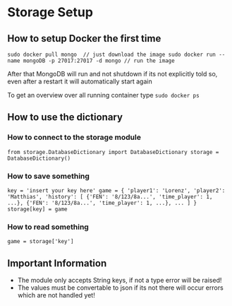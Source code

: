 # Storage Setup

## How to setup Docker the first time
`sudo docker pull mongo  // just download the image
sudo docker run --name mongoDB -p 27017:27017 -d mongo // run the image`

After that MongoDB will run and not shutdown if its not explicitly told so, even after a restart it will automatically start again

To get an overview over all running container type
`sudo docker ps `


## How to use the dictionary

### How to connect to the storage module
`from storage.DatabaseDictionary import DatabaseDictionary
storage = DatabaseDictionary()`

### How to save something
`key = 'insert your key here'
game = {
    'player1': 'Lorenz',
    'player2': 'Matthias',
    'history': [
        {'FEN': '8/123/8a...', 'time_player': 1, ...},
        {'FEN': '8/123/8a...', 'time_player': 1, ...},
        ...
    ]
}
storage[key] = game`
### How to read something
`game = storage['key']`

## Important Information
- The module only accepts String keys, if not a type error will be raised!
- The values must be convertable to json if its not there will occur errors which are not handled yet!